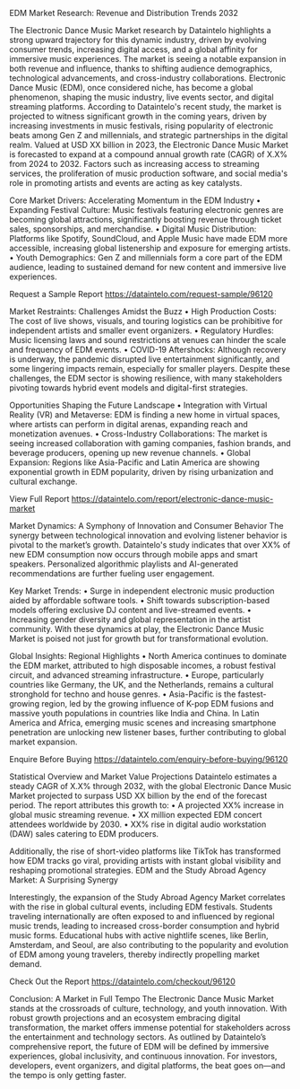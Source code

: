 EDM Market Research: Revenue and Distribution Trends 2032

The Electronic Dance Music Market research by Dataintelo highlights a strong upward trajectory for this dynamic industry, driven by evolving consumer trends, increasing digital access, and a global affinity for immersive music experiences. The market is seeing a notable expansion in both revenue and influence, thanks to shifting audience demographics, technological advancements, and cross-industry collaborations.
Electronic Dance Music (EDM), once considered niche, has become a global phenomenon, shaping the music industry, live events sector, and digital streaming platforms. According to Dataintelo's recent study, the market is projected to witness significant growth in the coming years, driven by increasing investments in music festivals, rising popularity of electronic beats among Gen Z and millennials, and strategic partnerships in the digital realm.
Valued at USD XX billion in 2023, the Electronic Dance Music Market is forecasted to expand at a compound annual growth rate (CAGR) of X.X% from 2024 to 2032. Factors such as increasing access to streaming services, the proliferation of music production software, and social media's role in promoting artists and events are acting as key catalysts.

Core Market Drivers: Accelerating Momentum in the EDM Industry
•	Expanding Festival Culture: Music festivals featuring electronic genres are becoming global attractions, significantly boosting revenue through ticket sales, sponsorships, and merchandise.
•	Digital Music Distribution: Platforms like Spotify, SoundCloud, and Apple Music have made EDM more accessible, increasing global listenership and exposure for emerging artists.
•	Youth Demographics: Gen Z and millennials form a core part of the EDM audience, leading to sustained demand for new content and immersive live experiences.

Request a Sample Report
https://dataintelo.com/request-sample/96120 

Market Restraints: Challenges Amidst the Buzz
•	High Production Costs: The cost of live shows, visuals, and touring logistics can be prohibitive for independent artists and smaller event organizers.
•	Regulatory Hurdles: Music licensing laws and sound restrictions at venues can hinder the scale and frequency of EDM events.
•	COVID-19 Aftershocks: Although recovery is underway, the pandemic disrupted live entertainment significantly, and some lingering impacts remain, especially for smaller players.
Despite these challenges, the EDM sector is showing resilience, with many stakeholders pivoting towards hybrid event models and digital-first strategies.

Opportunities Shaping the Future Landscape
•	Integration with Virtual Reality (VR) and Metaverse: EDM is finding a new home in virtual spaces, where artists can perform in digital arenas, expanding reach and monetization avenues.
•	Cross-Industry Collaborations: The market is seeing increased collaboration with gaming companies, fashion brands, and beverage producers, opening up new revenue channels.
•	Global Expansion: Regions like Asia-Pacific and Latin America are showing exponential growth in EDM popularity, driven by rising urbanization and cultural exchange.

View Full Report
https://dataintelo.com/report/electronic-dance-music-market

Market Dynamics: A Symphony of Innovation and Consumer Behavior
The synergy between technological innovation and evolving listener behavior is pivotal to the market’s growth. Dataintelo's study indicates that over XX% of new EDM consumption now occurs through mobile apps and smart speakers. Personalized algorithmic playlists and AI-generated recommendations are further fueling user engagement.

Key Market Trends:
•	Surge in independent electronic music production aided by affordable software tools.
•	Shift towards subscription-based models offering exclusive DJ content and live-streamed events.
•	Increasing gender diversity and global representation in the artist community.
With these dynamics at play, the Electronic Dance Music Market is poised not just for growth but for transformational evolution.

Global Insights: Regional Highlights
•	North America continues to dominate the EDM market, attributed to high disposable incomes, a robust festival circuit, and advanced streaming infrastructure.
•	Europe, particularly countries like Germany, the UK, and the Netherlands, remains a cultural stronghold for techno and house genres.
•	Asia-Pacific is the fastest-growing region, led by the growing influence of K-pop EDM fusions and massive youth populations in countries like India and China.
In Latin America and Africa, emerging music scenes and increasing smartphone penetration are unlocking new listener bases, further contributing to global market expansion.

Enquire Before Buying
https://dataintelo.com/enquiry-before-buying/96120 

Statistical Overview and Market Value Projections
Dataintelo estimates a steady CAGR of X.X% through 2032, with the global Electronic Dance Music Market projected to surpass USD XX billion by the end of the forecast period. The report attributes this growth to:
•	A projected XX% increase in global music streaming revenue.
•	XX million expected EDM concert attendees worldwide by 2030.
•	XX% rise in digital audio workstation (DAW) sales catering to EDM producers.

Additionally, the rise of short-video platforms like TikTok has transformed how EDM tracks go viral, providing artists with instant global visibility and reshaping promotional strategies.
EDM and the Study Abroad Agency Market: A Surprising Synergy

Interestingly, the expansion of the Study Abroad Agency Market correlates with the rise in global cultural events, including EDM festivals. Students traveling internationally are often exposed to and influenced by regional music trends, leading to increased cross-border consumption and hybrid music forms.
Educational hubs with active nightlife scenes, like Berlin, Amsterdam, and Seoul, are also contributing to the popularity and evolution of EDM among young travelers, thereby indirectly propelling market demand.

Check Out the Report
https://dataintelo.com/checkout/96120

Conclusion: A Market in Full Tempo
The Electronic Dance Music Market stands at the crossroads of culture, technology, and youth innovation. With robust growth projections and an ecosystem embracing digital transformation, the market offers immense potential for stakeholders across the entertainment and technology sectors.
As outlined by Dataintelo’s comprehensive report, the future of EDM will be defined by immersive experiences, global inclusivity, and continuous innovation. For investors, developers, event organizers, and digital platforms, the beat goes on—and the tempo is only getting faster.
